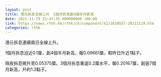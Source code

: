 ```yaml
---
layout: post
title: 港元拆息全線上升　1個月拆息創4個半月新高
date: 2021-11-19 13:47:35.000000000 +08:00
link: https://news.rthk.hk/rthk/ch/component/k2/1620557-20211119.htm
categories: rthk
---
```


港元拆息連續兩日全線上升。

1個月拆息迫近0.1厘，創4個半月新高，報0.09661厘，較昨日升近1點子。

隔夜拆息微升至0.05375厘。3個月拆息重返0.2厘水平，報0.20167厘，創逾7個月新高，升約1.3點子。
